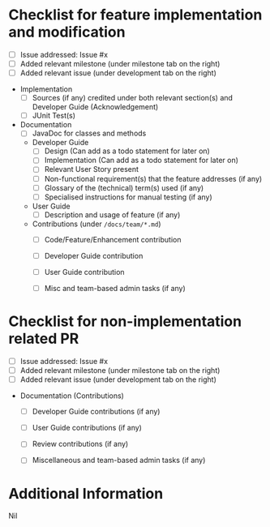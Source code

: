 # Checklist for feature implementation and modification
- [ ] Issue addressed: Issue #x
- [ ] Added relevant milestone (under milestone tab on the right)
- [ ] Added relevant issue (under development tab on the right)
- Implementation
  - [ ] Sources (if any) credited under both relevant section(s) and Developer Guide (Acknowledgement)
  - [ ] JUnit Test(s)
- Documentation
  - [ ] JavaDoc for classes and methods
  - Developer Guide
    - [ ] Design (Can add as a todo statement for later on)
    - [ ] Implementation (Can add as a todo statement for later on)
    - [ ] Relevant User Story present
    - [ ] Non-functional requirement(s) that the feature addresses (if any)
    - [ ] Glossary of the (technical) term(s) used (if any)
    - [ ] Specialised instructions for manual testing (if any)
  - User Guide
    - [ ] Description and usage of feature (if any)
  - Contributions (under `/docs/team/*.md`)
    - [ ] Code/Feature/Enhancement contribution
    - [ ] Developer Guide contribution
    - [ ] User Guide contribution
    - [ ] Misc and team-based admin tasks (if any)


# Checklist for non-implementation related PR
- [ ] Issue addressed: Issue #x
- [ ] Added relevant milestone (under milestone tab on the right)
- [ ] Added relevant issue (under development tab on the right)
- Documentation (Contributions)
  - [ ] Developer Guide contributions (if any)
  - [ ] User Guide contributions (if any)
  - [ ] Review contributions (if any)
  - [ ] Miscellaneous and team-based admin tasks (if any)


# Additional Information
<!-- Add any useful information related to the PR here -->
Nil
